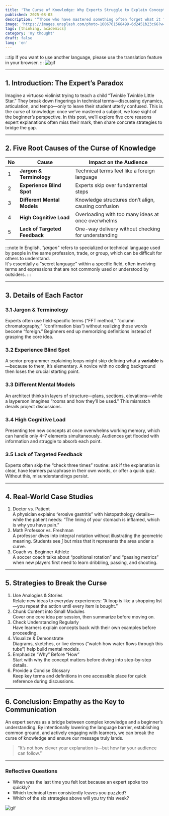 ```yaml
---
title: 'The Curse of Knowledge: Why Experts Struggle to Explain Concepts to Beginners'
published: 2025-08-03
description: '“Those who have mastered something often forget what it feels like not to know.”'
image: 'https://images.unsplash.com/photo-1606761568499-6d2451b23c66?w=600&auto=format&fit=crop&q=60&ixlib=rb-4.1.0&ixid=M3wxMjA3fDB8MHxzZWFyY2h8M3x8bGVjdHVyZXxlbnwwfHwwfHx8MA%3D%3D'
tags: [thinking, academics]
category: 'my thought'
draft: false 
lang: 'en'
---
```


:::tip
If you want to use another language, please use the translation feature in your browser.
:::
![gif](https://media.tenor.com/T5nun5PaUg8AAAAM/logic-hanamaru-kindergarten.gif)

---

## 1. Introduction: The Expert’s Paradox

Imagine a virtuoso violinist trying to teach a child “Twinkle Twinkle Little Star.” They break down fingerings in technical terms—discussing dynamics, articulation, and tempo—only to leave their student utterly confused. This is the curse of knowledge: once we’ve mastered a subject, we lose sight of the beginner’s perspective. In this post, we’ll explore five core reasons expert explanations often miss their mark, then share concrete strategies to bridge the gap.

---

## 2. Five Root Causes of the Curse of Knowledge

| No  | Cause                      | Impact on the Audience                              |
|-----|----------------------------|-----------------------------------------------------|
| 1   | **Jargon & Terminology**   | Technical terms feel like a foreign language        |
| 2   | **Experience Blind Spot**  | Experts skip over fundamental steps                 |
| 3   | **Different Mental Models**| Knowledge structures don’t align, causing confusion|
| 4   | **High Cognitive Load**    | Overloading with too many ideas at once overwhelms  |
| 5   | **Lack of Targeted Feedback** | One-way delivery without checking for understanding |

:::note
In English, *"jargon"*  refers to specialized or technical language used by people in the same profession, trade, or group, which can be difficult for others to understand.  
It's essentially a "secret language" within a specific field, often involving terms and expressions that are not commonly used or understood by outsiders.
:::

---

## 3. Details of Each Factor

### 3.1 Jargon & Terminology

Experts often use field-specific terms (“FFT method,” “column chromatography,” “confirmation bias”) without realizing those words become “foreign.” Beginners end up memorizing definitions instead of grasping the core idea.

### 3.2 Experience Blind Spot

A senior programmer explaining loops might skip defining what a **variable** is—because to them, it’s elementary. A novice with no coding background then loses the crucial starting point.

### 3.3 Different Mental Models

An architect thinks in layers of structure—plans, sections, elevations—while a layperson imagines “rooms and how they’ll be used.” This mismatch derails project discussions.

### 3.4 High Cognitive Load

Presenting ten new concepts at once overwhelms working memory, which can handle only 4–7 elements simultaneously. Audiences get flooded with information and struggle to absorb each point.

### 3.5 Lack of Targeted Feedback

Experts often skip the “check three times” routine: ask if the explanation is clear, have learners paraphrase in their own words, or offer a quick quiz. Without this, misunderstandings persist.

---

## 4. Real-World Case Studies

1. Doctor vs. Patient  
   A physician explains “erosive gastritis” with histopathology details—while the patient needs: “The lining of your stomach is inflamed, which is why you have pain.”  
2. Math Professor vs. Freshman  
   A professor dives into integral notation without illustrating the geometric meaning. Students see ∫ but miss that it represents the area under a curve.  
3. Coach vs. Beginner Athlete  
   A soccer coach talks about “positional rotation” and “passing metrics” when new players first need to learn dribbling, passing, and shooting.

---

## 5. Strategies to Break the Curse

1. Use Analogies & Stories  
   Relate new ideas to everyday experiences: “A loop is like a shopping list—you repeat the action until every item is bought.”  
2. Chunk Content into Small Modules  
   Cover one core idea per session, then summarize before moving on.  
3. Check Understanding Regularly  
   Have learners explain concepts back with their own examples before proceeding.  
4. Visualize & Demonstrate  
   Diagrams, sketches, or live demos (“watch how water flows through this tube”) help build mental models.  
5. Emphasize “Why” Before “How”  
   Start with why the concept matters before diving into step-by-step details.  
6. Provide a Concise Glossary  
   Keep key terms and definitions in one accessible place for quick reference during discussions.

---

## 6. Conclusion: Empathy as the Key to Communication

An expert serves as a bridge between complex knowledge and a beginner’s understanding. By intentionally lowering the language barrier, establishing common ground, and actively engaging with learners, we can break the curse of knowledge and ensure our message truly lands.

> “It’s not how clever your explanation is—but how far your audience can follow.”

---

### Reflective Questions

- When was the last time you felt lost because an expert spoke too quickly?  
- Which technical term consistently leaves you puzzled?  
- Which of the six strategies above will you try this week?  

![gif](https://media.tenor.com/hYIUAO0ZZS8AAAAM/logic-hanamaru-kindergarten.gif)